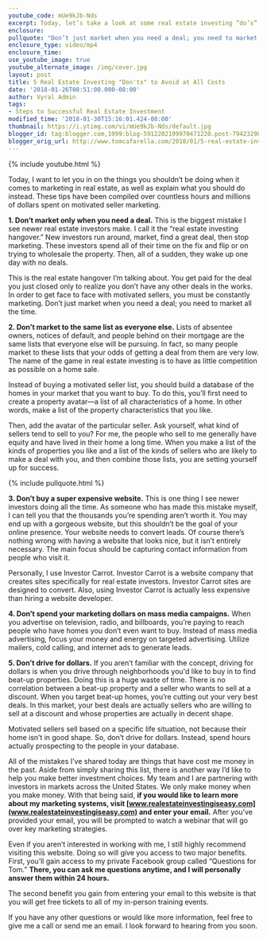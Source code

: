 ```yaml
---
youtube_code: mUe9kJb-Nds
excerpt: Today, let’s take a look at some real estate investing “do’s” and “don’ts.” Knowing what to avoid and what to do instead can really boost your success.
enclosure:
pullquote: "Don’t just market when you need a deal; you need to market all the time."
enclosure_type: video/mp4
enclosure_time:
use_youtube_image: true
youtube_alternate_image: /img/cover.jpg
layout: post
title: 5 Real Estate Investing "Don'ts" to Avoid at All Costs
date: '2018-01-26T08:51:00.000-08:00'
author: Vyral Admin
tags:
- Steps to Successful Real Estate Investment
modified_time: '2018-01-30T15:16:01.424-08:00'
thumbnail: https://i.ytimg.com/vi/mUe9kJb-Nds/default.jpg
blogger_id: tag:blogger.com,1999:blog-5912202199970471220.post-794232980430493797
blogger_orig_url: http://www.tomcafarella.com/2018/01/5-real-estate-investing-donts-to-avoid.html
---
```

{% include youtube.html %}
 
Today, I want to let you in on the things you shouldn’t be doing when it comes to marketing in real estate, as well as explain what you should do instead. These tips have been compiled over countless hours and millions of dollars spent on motivated seller marketing. 

**1. Don’t market only when you need a deal.**  This is the biggest mistake I see newer real estate investors make. I call it the “real estate investing hangover.” New investors run around, market, find a great deal, then stop marketing. These investors spend all of their time on the fix and flip or on trying to wholesale the property. Then, all of a sudden, they wake up one day with no deals.

This is the real estate hangover I’m talking about. You get paid for the deal you just closed only to realize you don’t have any other deals in the works. In order to get face to face with motivated sellers, you must be constantly marketing. Don’t just market when you need a deal; you need to market all the time. 

**2. Don’t market to the same list as everyone else.** Lists of absentee owners, notices of default, and people behind on their mortgage are the same lists that everyone else will be pursuing. In fact, so many people market to these lists that your odds of getting a deal from them are very low. The name of the game in real estate investing is to have as little competition as possible on a home sale. 

Instead of buying a motivated seller list, you should build a database of the homes in your market that you want to buy. To do this, you’ll first need to create a property avatar—a list of all characteristics of a home. In other words, make a list of the property characteristics that you like. 

Then, add the avatar of the particular seller. Ask yourself, what kind of sellers tend to sell to you? For me, the people who sell to me generally have equity and have lived in their home a long time. When you make a list of the kinds of properties you like and a list of the kinds of sellers who are likely to make a deal with you, and then combine those lists, you are setting yourself up for success. 

{% include pullquote.html %}

**3. Don’t buy a super expensive website.** This is one thing I see newer investors doing all the time. As someone who has made this mistake myself, I can tell you that the thousands you’re spending aren’t worth it. You may end up with a gorgeous website, but this shouldn’t be the goal of your online presence. Your website needs to convert leads. Of course there’s nothing wrong with having a website that looks nice, but it isn’t entirely necessary. The main focus should be capturing contact information from people who visit it. 

Personally, I use Investor Carrot. Investor Carrot is a website company that creates sites specifically for real estate investors. Investor Carrot sites are designed to convert. Also, using Investor Carrot is actually less expensive than hiring a website developer. 

**4.  Don’t spend your marketing dollars on mass media campaigns.** When you advertise on television, radio, and billboards, you’re paying to reach people who have homes you don’t even want to buy. Instead of mass media advertising, focus your money and energy on targeted advertising. Utilize mailers, cold calling, and internet ads to generate leads. 

**5. Don’t drive for dollars.** If you aren’t familiar with the concept, driving for dollars is when you drive through neighborhoods you'd like to buy in to find beat-up properties. Doing this is a huge waste of time. There is no correlation between a beat-up property and a seller who wants to sell at a discount. When you target beat-up homes, you’re cutting out your very best deals. In this market, your best deals are actually sellers who are willing to sell at a discount and whose properties are actually in decent shape.

Motivated sellers sell based on a specific life situation, not because their home isn’t in good shape. So, don’t drive for dollars. Instead, spend hours actually prospecting to the people in your database. 

All of the mistakes I’ve shared today are things that have cost me money in the past. Aside from simply sharing this list, there is another way I’d like to help you make better investment choices. My team and I are partnering with investors in markets across the United States. We only make money when you make money. With that being said, **if you would like to learn more about my marketing systems, visit [www.realestateinvestingiseasy.com](www.realestateinvestingiseasy.com) and enter your email.** After you’ve provided your email, you will be prompted to watch a webinar that will go over key marketing strategies. 

Even if you aren’t interested in working with me, I still highly recommend visiting this website. Doing so will give you access to two major benefits. First, you’ll gain access to my private Facebook group called “Questions for Tom.” **There, you can ask me questions anytime, and I will personally answer them within 24 hours.**

The second benefit you gain from entering your email to this website is that you will get free tickets to all of my in-person training events. 

If you have any other questions or would like more information, feel free to give me a call or send me an email. I look forward to hearing from you soon.